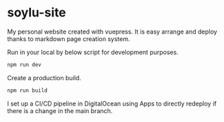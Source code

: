 # soylu-site

My personal website created with vuepress. It is easy arrange and deploy thanks to markdown page creation system.

Run in your local by below script for development purposes.
```sh
npm run dev
```

Create a production build.
```sh
npm run build
```

I set up a CI/CD pipeline in DigitalOcean using Apps to directly redeploy if there is a change in the main branch.
